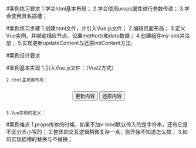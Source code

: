 #案例练习要求
    1.学会html基本布局；
    2.学会使用props属性进行参数传递；
    3.学会使用具名插槽；

#案例练习步骤
    1.创建html文件，并引入Vue.js文件；
    2.编辑页面布局；
    3.定义Vue实例，并绑定相应节点、设置methods和data数据；
    4.创建组件my-slot并注册；
    5.实现更新updateContent与还原initContent方法;
    

#案例设计要求

#案例基本实现
    1.引入Vue.js文件：（Vue2方式）
<script type="text/javascript" src="../vue/js/vue.js"></script>

    2.html主页面布局：
<div id="app">
    <my-slot :bgcolor="bgColor">
        <template v-slot:[slot1]><h3 style="text-align: center;">这是新的头部</h3></template>
        <template v-slot:[slot2]><h3 style="text-align: center;">这是新的中间</h3></template>
        <template v-slot:[slot3]><h3 style="text-align: center;">这是新的尾部</h3></template>
    </my-slot>
    <div style="text-align:center;padding:10px;">
        <button @click="updateContent">更新内容</button>
        <button @click="initContent">还原内容</button>
    </div>
</div>

    3.Vue实例的定义：
<script type="text/javascript">
    var componentA=Vue.extend({
        props:['bgcolor'],
        template:'<div> \
                <div class="header" :style="{backgroundColor:bgcolor.header}"><slot name="header">这是默认的头部</slot></div> \
                <div class="content" :style="{backgroundColor:bgcolor.content}"><slot name="content">这是默认的中间</slot></div> \
                <div class="footer" :style="{backgroundColor:bgcolor.footer}"><slot name="footer">这是默认的尾部</slot></div> \
                </div>'
    });
    var vm=new Vue({
        el:'#app',
        data:{
            bgColor:{
                header:'',
                content:'',
                footer:''
            },
            slot1:'',
            slot2:'',
            slot3:''
        },
        components:{
            'my-slot':componentA
        },
        methods:{
            updateContent(){
                this.slot1='header';
                this.slot2='content';
                this.slot3='footer';
                this.bgColor.header='#55FF00';
                this.bgColor.content='#FF55FF';
                this.bgColor.footer='#FBEB06';
            },
            initContent(){
                this.slot1='';
                this.slot2='';
                this.slot3='';
                this.bgColor.header='#FAFBFC';
                this.bgColor.content='#CECECE';
                this.bgColor.footer='#E3E3E3';
            }
        }
    })
</script>

#案例难点
    1.props传参的时候，如果不加v-bind默认传入的是字符串，还有它是不区分大小写的；
    2.整体的交互逻辑稍微复杂一点，刚开始不知道怎么搞；
    3.如何实现插槽的替换与不替换；